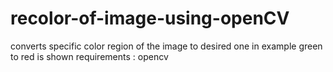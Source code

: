 # recolor-of-image-using-openCV
converts specific color region of the image to desired one in example green to red  is shown
requirements 
: opencv
